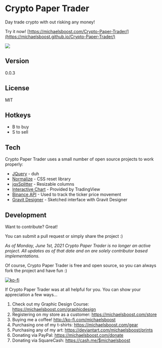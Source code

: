 Crypto Paper Trader
===================

Day trade crypto with out risking any money! 

Try it now! [https://michaelsboost.com/Crypto-Paper-Trader/](https://michaelsboost.github.io/Crypto-Paper-Trader/)

![](https://raw.githubusercontent.com/michaelsboost/Crypto-Paper-Trader/gh-pages/screenshot.png)

Version
-------------

0.0.3

License
-------------

MIT 

Hotkeys
-------------

* B to buy
* S to sell

Tech
-------------

Crypto Paper Trader uses a small number of open source projects to work properly:

* [JQuery](https://jquery.com/) - duh
* [Normalize](https://github.com/necolas/normalize.css) - CSS reset library
* [jqxSplitter](https://www.jqwidgets.com/jquery-widgets-demo/demos/jqxsplitter/index.htm#demos/jqxsplitter/defaultfunctionality.htm) - Resizable columns
* [Interactive Chart](https://www.tradingview.com/symbols/LTCUSDT/?utm_source=crypto-paper-trader.michaelsboost.repl.co&utm_medium=widget&utm_campaign=chart&utm_term=BINANCE%3ALTCUSDT) - Provided by TradingView
* [Binance API](https://github.com/binance/binance-spot-api-docs/blob/master/rest-api.md) - Used to track the ticker price movement
* [Gravit Designer](https://designer.gravit.io/) - Sketched interface with Gravit Designer

Development
-------------

Want to contribute? Great!  

You can submit a pull request or simply share the project :)

*As of Monday, June 1st, 2021 Crypto Paper Trader is no longer an active project.
All updates as of that date and on are solely contributor based implementations.*

Of course, Crypto Paper Trader is free and open source, so you can always fork the project and have fun :)

[![ko-fi](https://az743702.vo.msecnd.net/cdn/kofi2.png?v=0)](https://ko-fi.com/michaelsboost)

If Crypto Paper Trader was at all helpful for you. You can show your appreciation a few ways...

1) Check out my Graphic Design Course: https://michaelsboost.com/graphicdesign  
2) Registering on my store as a customer: https://michaelsboost.com/store  
3) Buying me a coffee! http://ko-fi.com/michaelsboost  
4) Purchasing one of my t-shirts: https://michaelsboost.com/gear  
5) Purchasing any of my art: https://deviantart.com/michaelsboost/prints  
6) Donating via PayPal: https://michaelsboost.com/donate  
7) Donating via SquareCash: https://cash.me/$michaelsboost  